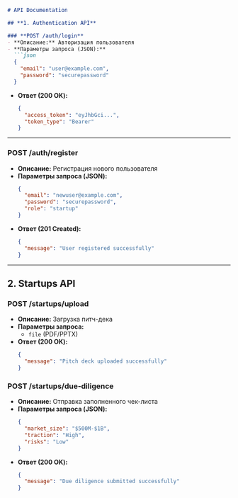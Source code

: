 ```markdown
# API Documentation

## **1. Authentication API**

### **POST /auth/login**
- **Описание:** Авторизация пользователя
- **Параметры запроса (JSON):**
  ```json
  {
    "email": "user@example.com",
    "password": "securepassword"
  }
  ```
- **Ответ (200 OK):**
  ```json
  {
    "access_token": "eyJhbGci...",
    "token_type": "Bearer"
  }
  ```

---

### **POST /auth/register**
- **Описание:** Регистрация нового пользователя
- **Параметры запроса (JSON):**
  ```json
  {
    "email": "newuser@example.com",
    "password": "securepassword",
    "role": "startup"
  }
  ```
- **Ответ (201 Created):**
  ```json
  {
    "message": "User registered successfully"
  }
  ```

---

## **2. Startups API**

### **POST /startups/upload**
- **Описание:** Загрузка питч-дека
- **Параметры запроса:**  
  - `file` (PDF/PPTX)
- **Ответ (200 OK):**
  ```json
  {
    "message": "Pitch deck uploaded successfully"
  }
  ```

### **POST /startups/due-diligence**
- **Описание:** Отправка заполненного чек-листа
- **Параметры запроса (JSON):**
  ```json
  {
    "market_size": "$500M-$1B",
    "traction": "High",
    "risks": "Low"
  }
  ```
- **Ответ (200 OK):**
  ```json
  {
    "message": "Due diligence submitted successfully"
  }
  ```
```

